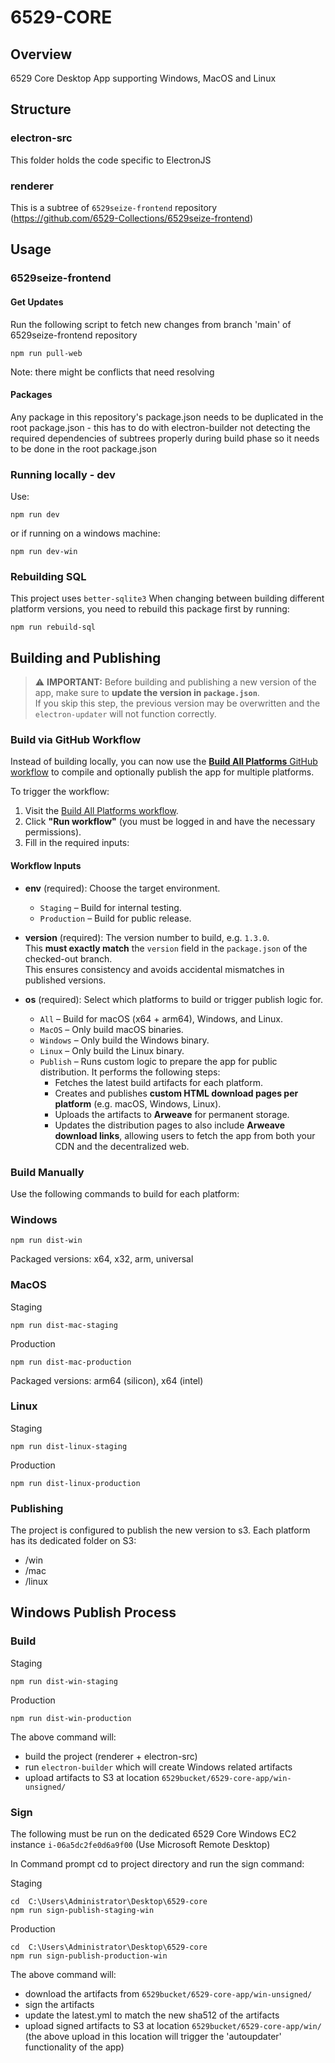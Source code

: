 # 6529-CORE

## Overview

6529 Core Desktop App supporting Windows, MacOS and Linux

## Structure

### electron-src

This folder holds the code specific to ElectronJS

### renderer

This is a subtree of `6529seize-frontend` repository (https://github.com/6529-Collections/6529seize-frontend)

## Usage

### 6529seize-frontend

#### Get Updates

Run the following script to fetch new changes from branch 'main' of 6529seize-frontend repository

```
npm run pull-web
```

Note: there might be conflicts that need resolving

#### Packages

Any package in this repository's package.json needs to be duplicated in the root package.json - this has to do with electron-builder not detecting the required dependencies of subtrees properly during build phase so it needs to be done in the root package.json

### Running locally - dev

Use:

```
npm run dev
```

or if running on a windows machine:

```
npm run dev-win
```

### Rebuilding SQL

This project uses `better-sqlite3`
When changing between building different platform versions, you need to rebuild this package first by running:

```
npm run rebuild-sql
```

## Building and Publishing

> ⚠️ **IMPORTANT:** Before building and publishing a new version of the app, make sure to **update the version in `package.json`**.  
> If you skip this step, the previous version may be overwritten and the `electron-updater` will not function correctly.

### Build via GitHub Workflow

Instead of building locally, you can now use the [**Build All Platforms** GitHub workflow](https://github.com/6529-Collections/6529-core/actions/workflows/build-all-platforms.yml) to compile and optionally publish the app for multiple platforms.

To trigger the workflow:

1. Visit the [Build All Platforms workflow](https://github.com/6529-Collections/6529-core/actions/workflows/build-all-platforms.yml).
2. Click **"Run workflow"** (you must be logged in and have the necessary permissions).
3. Fill in the required inputs:

#### Workflow Inputs

- **env** (required): Choose the target environment.

  - `Staging` – Build for internal testing.
  - `Production` – Build for public release.

- **version** (required): The version number to build, e.g. `1.3.0`.  
  This **must exactly match** the `version` field in the `package.json` of the checked-out branch.  
  This ensures consistency and avoids accidental mismatches in published versions.

- **os** (required): Select which platforms to build or trigger publish logic for.
  - `All` – Build for macOS (x64 + arm64), Windows, and Linux.
  - `MacOS` – Only build macOS binaries.
  - `Windows` – Only build the Windows binary.
  - `Linux` – Only build the Linux binary.
  - `Publish` – Runs custom logic to prepare the app for public distribution. It performs the following steps:
    - Fetches the latest build artifacts for each platform.
    - Creates and publishes **custom HTML download pages per platform** (e.g. macOS, Windows, Linux).
    - Uploads the artifacts to **Arweave** for permanent storage.
    - Updates the distribution pages to also include **Arweave download links**, allowing users to fetch the app from both your CDN and the decentralized web.

### Build Manually

Use the following commands to build for each platform:

### Windows

```
npm run dist-win
```

Packaged versions: x64, x32, arm, universal

### MacOS

Staging

```
npm run dist-mac-staging
```

Production

```
npm run dist-mac-production
```

Packaged versions: arm64 (silicon), x64 (intel)

### Linux

Staging

```
npm run dist-linux-staging
```

Production

```
npm run dist-linux-production
```

### Publishing

The project is configured to publish the new version to s3. Each platform has its dedicated folder on S3:

- /win
- /mac
- /linux

## Windows Publish Process

### Build

Staging

```
npm run dist-win-staging
```

Production

```
npm run dist-win-production
```

The above command will:

- build the project (renderer + electron-src)
- run `electron-builder` which will create Windows related artifacts
- upload artifacts to S3 at location `6529bucket/6529-core-app/win-unsigned/`

### Sign

The following must be run on the dedicated 6529 Core Windows EC2 instance `i-06a5dc2fe0d6a9f00` (Use Microsoft Remote Desktop)

In Command prompt cd to project directory and run the sign command:

Staging

```
cd  C:\Users\Administrator\Desktop\6529-core
npm run sign-publish-staging-win
```

Production

```
cd  C:\Users\Administrator\Desktop\6529-core
npm run sign-publish-production-win
```

The above command will:

- download the artifacts from `6529bucket/6529-core-app/win-unsigned/`
- sign the artifacts
- update the latest.yml to match the new sha512 of the artifacts
- upload signed artifacts to S3 at location `6529bucket/6529-core-app/win/`
  (the above upload in this location will trigger the 'autoupdater' functionality of the app)
